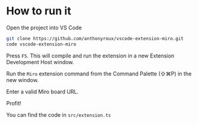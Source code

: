 
# How to run it
Open the project into VS Code
```bash
git clone https://github.com/anthonyroux/vscode-extension-miro.git
code vscode-extension-miro
```

Press `F5`. This will compile and run the extension in a new Extension Development Host window.

Run the `Miro` extension command from the Command Palette (⇧⌘P) in the new window.

Enter a valid Miro board URL.

Profit!

You can find the code in `src/extension.ts`
